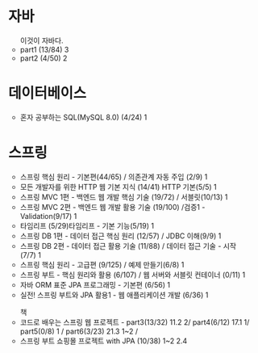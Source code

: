 <ul>
<h1> 자바 </h1>
<ul> 이것이 자바다.
  <li> part1 (13/84) 3</li>
  <li> part2 (4/50) 2 </li>
</ul>

<h1>데이터베이스</h1>
<ul> 
    <li> 혼자 공부하는 SQL(MySQL 8.0) (4/24) 1 </li>
</ul>

<h1> 스프링 </h1>
<ul>
  <li>스프링 핵심 원리 - 기본편(44/65) / 의존관계 자동 주입 (2/9) 1 </li>
  <li>모든 개발자를 위한 HTTP 웹 기본 지식 (14/41) HTTP 기본(5/5) 1 </li>
  <li>스프링 MVC 1편 - 백엔드 웹 개발 핵심 기술 (19/72) / 서블릿(10/13) 1 </li>
  <li>스프링 MVC 2편 - 백엔드 웹 개발 활용 기술 (19/100) /검증1 - Validation(9/17) 1 </li>
  <li>타임리프 (5/29)타임리프 - 기본 기능(5/19) 1 </li>
  <li>스프링 DB 1편 - 데이터 접근 핵심 원리 (12/57) / JDBC 이해(9/9)  1</li>
  <li>스프링 DB 2편 - 데이터 접근 활용 기술 (11/88) / 데이터 접근 기술 - 시작(7/7) 1 </li>
  <li>스프링 핵심 원리 - 고급편 (9/125)  / 예제 만들기(6/8)  1</li>
  <li>스프링 부트 - 핵심 원리와 활용 (6/107)  / 웹 서버와 서블릿 컨테이너 (0/11) 1 </li>
  <li>자바 ORM 표준 JPA 프로그래밍 - 기본편 (6/56) 1 </li>
  <li>실전! 스프링 부트와 JPA 활용1 - 웹 애플리케이션 개발 (6/36) 1 </li>
</ul>

<ul> 책
  <li>코드로 배우는 스프링 웹 프로젝트 - part3(13/32) 11.2 2/ part4(6/12) 17.1 1/ part5(0/8) 1 / part6(3/23)  21.3 1~2 / </li>
  
  <li> 스프링 부트 쇼핑몰 프로젝트 with JPA (10/38) 1~2 2.4 </li>
</ul>

</ul>
